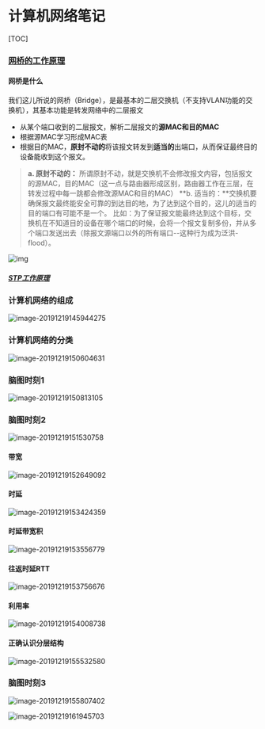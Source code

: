 # 计算机网络笔记

[TOC]

### [网桥的工作原理](https://www.jianshu.com/p/9070f4bfeddf)

#### 网桥是什么

我们这儿所说的网桥（Bridge），是最基本的二层交换机（不支持VLAN功能的交换机），其基本功能是转发网络中的二层报文

+ 从某个端口收到的二层报文，解析二层报文的**源MAC和目的MAC**
+ 根据源MAC学习形成MAC表
+ 根据目的MAC，**原封不动的**将该报文转发到**适当的**出端口，从而保证最终目的设备能收到这个报文。



> **a. 原封不动的：** 所谓原封不动，就是交换机不会修改报文内容，包括报文的源MAC，目的MAC（这一点与路由器形成区别，路由器工作在三层，在转发过程中每一跳都会修改源MAC和目的MAC）
> 		 **b. 适当的：**交换机要确保报文最终能安全可靠的到达目的地，为了达到这个目的，这儿的适当的目的端口有可能不是一个。 比如：为了保证报文能最终达到这个目标，交换机在不知道目的设备在哪个端口的时候，会将一个报文复制多份，并从多个端口发送出去（除报文源端口以外的所有端口--这种行为成为泛洪-flood）。

![img](4015275-b59cc0ebdb401c0d.png)

##### [STP工作原理](https://www.jianshu.com/p/f4b7eaa6d697)



### 计算机网络的组成

![image-20191219145944275](image-20191219145944275.png)

### 计算机网络的分类

![image-20191219150604631](image-20191219150604631.png)

### 脑图时刻1

![image-20191219150813105](image-20191219150813105.png)

### 脑图时刻2

![image-20191219151530758](image-20191219151530758.png)

#### 带宽

![image-20191219152649092](image-20191219152649092.png)

#### 时延

![image-20191219153424359](image-20191219153424359.png)

#### 时延带宽积

![image-20191219153556779](image-20191219153556779.png)

#### 往返时延RTT

![image-20191219153756676](image-20191219153756676.png)

#### 利用率

![image-20191219154008738](image-20191219154008738.png)

#### 正确认识分层结构

![image-20191219155532580](image-20191219155532580.png)

### 脑图时刻3

![image-20191219155807402](image-20191219155807402.png)

![image-20191219161945703](image-20191219161945703.png)